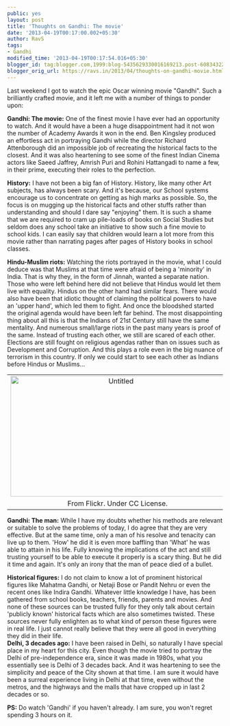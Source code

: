 ```yaml
---
public: yes
layout: post
title: 'Thoughts on Gandhi: The movie'
date: '2013-04-19T00:17:00.002+05:30'
author: RavS
tags: 
- Gandhi
modified_time: '2013-04-19T00:17:54.016+05:30' 
blogger_id: tag:blogger.com,1999:blog-5435629330016169213.post-6083432243394827192 
blogger_orig_url: https://ravs.in/2013/04/thoughts-on-gandhi-movie.html
---
```


Last weekend I got to watch the epic Oscar winning movie "Gandhi". Such a brilliantly crafted movie, and it left me with a number of things to ponder upon:  
  
**Gandhi: The movie:** One of the finest movie I have ever had an opportunity to watch. And it would have a been a huge disappointment had it not won the number of Academy Awards it won in the end. Ben Kingsley produced an effortless act in portraying Gandhi while the director Richard Attenborough did an impossible job of recreating the historical facts to the closest. And it was also heartening to see some of the finest Indian Cinema actors like Saeed Jaffrey, Amrish Puri and Rohini Hattangadi to name a few, in their prime, executing their roles to the perfection.  
  
**History:** I have not been a big fan of History. History, like many other Art subjects, has always been scary. And it's because, our School systems encourage us to concentrate on getting as high marks as possible. So, the focus is on mugging up the historical facts and other stuffs rather than understanding and should I dare say "enjoying" them. It is such a shame that we are required to cram up pile-loads of books on Social Studies but seldom does any school take an initiative to show such a fine movie to school kids. I can easily say that children would learn a lot more from this movie rather than narrating pages after pages of History books in school classes.   
  
**Hindu-Muslim riots:** Watching the riots portrayed in the movie, what I could deduce was that Muslims at that time were afraid of being a 'minority' in India. That is why they, in the form of Jinnah, wanted a separate nation. Those who were left behind here did not believe that Hindus would let them live with equality. Hindus on the other hand had similar fears. There would also have been that idiotic thought of claiming the political powers to have an 'upper hand', which led them to fight. And once the bloodshed started the original agenda would have been left far behind. The most disappointing thing about all this is that the Indians of 21st Century still have the same mentality. And numerous small/large riots in the past many years is proof of the same. Instead of trusting each other, we still are scared of each other. Elections are still fought on religious agendas rather than on issues such as Development and Corruption. And this plays a role even in the big nuance of terrorism in this country. If only we could start to see each other as Indians before Hindus or Muslims...  
  

<table align="center" cellpadding="0" cellspacing="0" class="tr-caption-container" style="margin-left: auto; margin-right: auto; text-align: center;"><tbody><tr><td style="text-align: center;"><a href="http://www.flickr.com/photos/uggboy/6022792688/" style="margin-left: auto; margin-right: auto;" title="Untitled by || UggBoy♥UggGirl || PHOTO || WORLD || TRAVEL ||, on Flickr"><img alt="Untitled" height="281" src="http://farm7.staticflickr.com/6136/6022792688_24f182afb8.jpg" width="500"></a></td></tr><tr><td class="tr-caption" style="text-align: center;">From Flickr. Under CC License.</td></tr></tbody></table>

  
**Gandhi: The man:** While I have my doubts whether his methods are relevant or suitable to solve the problems of today, I do agree that they are very effective. But at the same time, only a man of his resolve and tenacity can live up to them. 'How' he did it is even more baffling than 'What' he was able to attain in his life. Fully knowing the implications of the act and still trusting yourself to be able to execute it properly is a scary thing. But he did it time and again. It's only an irony that the man of peace died of a bullet.  
  
**Historical figures:** I do not claim to know a lot of prominent historical figures like Mahatma Gandhi, or Netaji Bose or Pandit Nehru or even the recent ones like Indira Gandhi. Whatever little knowledge I have, has been gathered from school books, teachers, friends, parents and movies. And none of these sources can be trusted fully for they only talk about certain 'publicly known' historical facts which are also sometimes twisted. These sources never fully enlighten as to what kind of person these figures were in real life. I just cannot really believe that they were all good in everything they did in their life.  
**Delhi, 3 decades ago:** I have been raised in Delhi, so naturally I have special place in my heart for this city. Even though the movie tried to portray the Delhi of pre-independence era, since it was made in 1980s, what you essentially see is Delhi of 3 decades back. And it was heartening to see the simplicity and peace of the City shown at that time. I am sure it would have been a surreal experience living in Delhi at that time, even without the metros, and the highways and the malls that have cropped up in last 2 decades or so.  
  
**PS:** Do watch 'Gandhi' if you haven't already. I am sure, you won't regret spending 3 hours on it.
